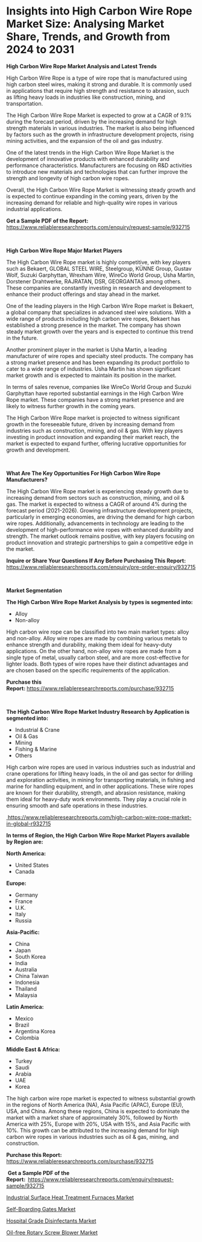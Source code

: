 <p><h1>Insights into High Carbon Wire Rope Market Size: Analysing Market Share, Trends, and Growth from 2024 to 2031</h1></p><p><strong>High Carbon Wire Rope Market Analysis and Latest Trends</strong></p>
<p><p>High Carbon Wire Rope is a type of wire rope that is manufactured using high carbon steel wires, making it strong and durable. It is commonly used in applications that require high strength and resistance to abrasion, such as lifting heavy loads in industries like construction, mining, and transportation.</p><p>The High Carbon Wire Rope Market is expected to grow at a CAGR of 9.1% during the forecast period, driven by the increasing demand for high strength materials in various industries. The market is also being influenced by factors such as the growth in infrastructure development projects, rising mining activities, and the expansion of the oil and gas industry.</p><p>One of the latest trends in the High Carbon Wire Rope Market is the development of innovative products with enhanced durability and performance characteristics. Manufacturers are focusing on R&D activities to introduce new materials and technologies that can further improve the strength and longevity of high carbon wire ropes.</p><p>Overall, the High Carbon Wire Rope Market is witnessing steady growth and is expected to continue expanding in the coming years, driven by the increasing demand for reliable and high-quality wire ropes in various industrial applications.</p></p>
<p><strong>Get a Sample PDF of the Report:&nbsp;</strong> <a href="https://www.reliableresearchreports.com/enquiry/request-sample/932715">https://www.reliableresearchreports.com/enquiry/request-sample/932715</a></p>
<p>&nbsp;</p>
<p><strong>High Carbon Wire Rope Major Market Players</strong></p>
<p><p>The High Carbon Wire Rope market is highly competitive, with key players such as Bekaert, GLOBAL STEEL WIRE, Steelgroup, KÜNNE Group, Gustav Wolf, Suzuki Garphyttan, Wrexham Wire, WireCo World Group, Usha Martin, Dorstener Drahtwerke, RAJRATAN, DSR, GEORGANTAS among others. These companies are constantly investing in research and development to enhance their product offerings and stay ahead in the market.</p><p>One of the leading players in the High Carbon Wire Rope market is Bekaert, a global company that specializes in advanced steel wire solutions. With a wide range of products including high carbon wire ropes, Bekaert has established a strong presence in the market. The company has shown steady market growth over the years and is expected to continue this trend in the future.</p><p>Another prominent player in the market is Usha Martin, a leading manufacturer of wire ropes and specialty steel products. The company has a strong market presence and has been expanding its product portfolio to cater to a wide range of industries. Usha Martin has shown significant market growth and is expected to maintain its position in the market.</p><p>In terms of sales revenue, companies like WireCo World Group and Suzuki Garphyttan have reported substantial earnings in the High Carbon Wire Rope market. These companies have a strong market presence and are likely to witness further growth in the coming years.</p><p>The High Carbon Wire Rope market is projected to witness significant growth in the foreseeable future, driven by increasing demand from industries such as construction, mining, and oil & gas. With key players investing in product innovation and expanding their market reach, the market is expected to expand further, offering lucrative opportunities for growth and development.</p></p>
<p>&nbsp;</p>
<p><strong>What Are The Key Opportunities For High Carbon Wire Rope Manufacturers?</strong></p>
<p><p>The High Carbon Wire Rope market is experiencing steady growth due to increasing demand from sectors such as construction, mining, and oil & gas. The market is expected to witness a CAGR of around 4% during the forecast period (2021-2026). Growing infrastructure development projects, particularly in emerging economies, are driving the demand for high carbon wire ropes. Additionally, advancements in technology are leading to the development of high-performance wire ropes with enhanced durability and strength. The market outlook remains positive, with key players focusing on product innovation and strategic partnerships to gain a competitive edge in the market.</p></p>
<p><strong>Inquire or Share Your Questions If Any Before Purchasing This Report:</strong> <a href="https://www.reliableresearchreports.com/enquiry/pre-order-enquiry/932715">https://www.reliableresearchreports.com/enquiry/pre-order-enquiry/932715</a></p>
<p>&nbsp;</p>
<p><strong>Market Segmentation</strong></p>
<p><strong>The High Carbon Wire Rope Market Analysis by types is segmented into:</strong></p>
<p><ul><li>Alloy</li><li>Non-alloy</li></ul></p>
<p><p>High carbon wire rope can be classified into two main market types: alloy and non-alloy. Alloy wire ropes are made by combining various metals to enhance strength and durability, making them ideal for heavy-duty applications. On the other hand, non-alloy wire ropes are made from a single type of metal, usually carbon steel, and are more cost-effective for lighter loads. Both types of wire ropes have their distinct advantages and are chosen based on the specific requirements of the application.</p></p>
<p><strong>Purchase this Report:&nbsp;</strong><a href="https://www.reliableresearchreports.com/purchase/932715">https://www.reliableresearchreports.com/purchase/932715</a></p>
<p>&nbsp;</p>
<p><strong>The High Carbon Wire Rope Market Industry Research by Application is segmented into:</strong></p>
<p><ul><li>Industrial & Crane</li><li>Oil & Gas</li><li>Mining</li><li>Fishing & Marine</li><li>Others</li></ul></p>
<p><p>High carbon wire ropes are used in various industries such as industrial and crane operations for lifting heavy loads, in the oil and gas sector for drilling and exploration activities, in mining for transporting materials, in fishing and marine for handling equipment, and in other applications. These wire ropes are known for their durability, strength, and abrasion resistance, making them ideal for heavy-duty work environments. They play a crucial role in ensuring smooth and safe operations in these industries.</p></p>
<p><a href="https://www.reliableresearchreports.com/high-carbon-wire-rope-market-in-global-r932715">&nbsp;https://www.reliableresearchreports.com/high-carbon-wire-rope-market-in-global-r932715</a></p>
<p><strong>In terms of Region, the High Carbon Wire Rope Market Players available by Region are:</strong></p>
<p>
    <p> <strong> North America: </strong>
        <ul>
            <li>United States</li>
            <li>Canada</li>
        </ul>
        </p> 
    <p> <strong> Europe: </strong>
        <ul>
            <li>Germany</li>
            <li>France</li>
            <li>U.K.</li>
            <li>Italy</li>
            <li>Russia</li>
        </ul>
        </p> 
    <p> <strong> Asia-Pacific: </strong>
        <ul>
            <li>China</li>
            <li>Japan</li>
            <li>South Korea</li>
            <li>India</li>
            <li>Australia</li>
            <li>China Taiwan</li>
            <li>Indonesia</li>
            <li>Thailand</li>
            <li>Malaysia</li>
        </ul>
        </p> 
    <p> <strong> Latin America: </strong>
        <ul>
            <li>Mexico</li>
            <li>Brazil</li>
            <li>Argentina Korea</li>
            <li>Colombia</li>
        </ul>
        </p> 
    <p> <strong> Middle East & Africa: </strong>
        <ul>
            <li>Turkey</li>
            <li>Saudi</li>
            <li>Arabia</li>
            <li>UAE</li>
            <li>Korea</li>
        </ul>
    </p>
    </p>
<p><p>The high carbon wire rope market is expected to witness substantial growth in the regions of North America (NA), Asia Pacific (APAC), Europe (EU), USA, and China. Among these regions, China is expected to dominate the market with a market share of approximately 30%, followed by North America with 25%, Europe with 20%, USA with 15%, and Asia Pacific with 10%. This growth can be attributed to the increasing demand for high carbon wire ropes in various industries such as oil & gas, mining, and construction.</p></p>
<p><strong>Purchase this Report: </strong><a href="https://www.reliableresearchreports.com/purchase/932715">https://www.reliableresearchreports.com/purchase/932715</a></p>
<p>&nbsp;<strong>Get a Sample PDF of the Report:&nbsp;&nbsp;</strong><a href="https://www.reliableresearchreports.com/enquiry/request-sample/932715">https://www.reliableresearchreports.com/enquiry/request-sample/932715</a></p>
<p><strong></strong></p>
<p><p><a href="https://www.linkedin.com/pulse/industrial-surface-heat-treatment-furnaces-market-size-fpeje?trackingId=pNswo5XXC4AfDJF15Zf0Ww%3D%3D">Industrial Surface Heat Treatment Furnaces Market</a></p><p><a href="https://github.com/mabutironaldo/Market-Research-Report-List-4/blob/main/self-boarding-gates-market.md">Self-Boarding Gates Market</a></p><p><a href="https://issuu.com/reportprime-2/docs/hospital-grade-disinfectants-market-size-2030.pptx">Hospital Grade Disinfectants Market</a></p><p><a href="https://www.linkedin.com/pulse/oil-free-rotary-screw-blower-market-furnishes-information-ndnve?trackingId=eFouhVgQxbpvPVrHfrCtWw%3D%3D">Oil-free Rotary Screw Blower Market</a></p></p>